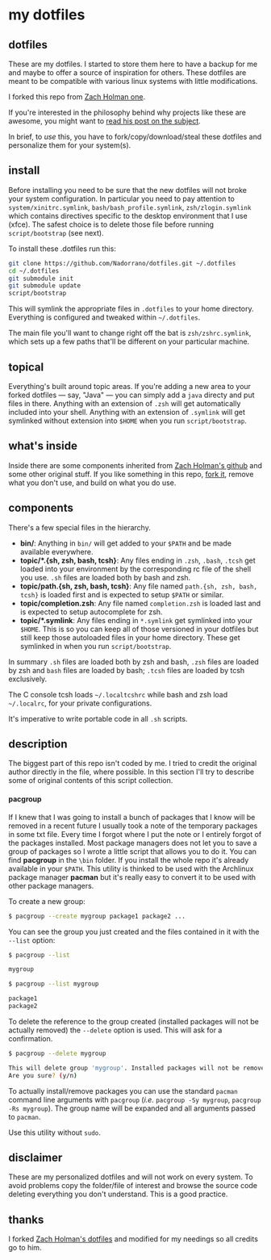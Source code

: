 # my dotfiles

## dotfiles

These are my dotfiles. I started to store them here to have a backup for me and maybe to offer a source of inspiration for others. These dotfiles are meant to be compatible with various linux systems with little modifications.

I forked this repo from [Zach Holman one](https://github.com/holman/dotfiles).

If you're interested in the philosophy behind why projects like these are
awesome, you might want to [read his post on the
subject](http://zachholman.com/2010/08/dotfiles-are-meant-to-be-forked/).

In brief, to *use* this, you have to fork/copy/download/steal these dotfiles and personalize them for your system(s).

## install

Before installing you need to be sure that the new dotfiles will not broke your system configuration. In particular you need to pay attention to
`system/xinitrc.symlink`, `bash/bash_profile.symlink`, `zsh/zlogin.symlink`
 which contains directives specific to the desktop environment that I use (xfce). The safest choice is to delete those file before running `script/bootstrap` (see next).

To install these .dotfiles run this:

```sh
git clone https://github.com/Nadorrano/dotfiles.git ~/.dotfiles
cd ~/.dotfiles
git submodule init
git submodule update
script/bootstrap
```

This will symlink the appropriate files in `.dotfiles` to your home directory.
Everything is configured and tweaked within `~/.dotfiles`.

The main file you'll want to change right off the bat is `zsh/zshrc.symlink`,
which sets up a few paths that'll be different on your particular machine.

## topical

Everything's built around topic areas. If you're adding a new area to your
forked dotfiles — say, "Java" — you can simply add a `java` directy and put
files in there. Anything with an extension of `.zsh` will get automatically
included into your shell. Anything with an extension of `.symlink` will get
symlinked without extension into `$HOME` when you run `script/bootstrap`.

## what's inside

Inside there are some components inherited from
[Zach Holman's github](https://github.com/holman/dotfiles) and some other
original stuff. If you like something in this repo,
[fork it](https://github.com/Nadorrano/dotfiles/fork),
remove what you don't use, and build on what you do use.

## components

There's a few special files in the hierarchy.

- **bin/**: Anything in `bin/` will get added to your `$PATH` and be made
  available everywhere.
- **topic/\*.{sh, zsh, bash, tcsh}**: Any files ending in `.zsh`, `.bash`,
 `.tcsh` get loaded into your environment by the corresponding rc file
 of the shell you use. `.sh` files are loaded both by bash and zsh.
- **topic/path.{sh, zsh, bash, tcsh}**: Any file named `path.{sh, zsh, bash, tcsh}` is loaded first and is expected to setup `$PATH` or similar.
- **topic/completion.zsh**: Any file named `completion.zsh` is loaded
  last and is expected to setup autocomplete for zsh.
- **topic/\*.symlink**: Any files ending in `*.symlink` get symlinked into
  your `$HOME`. This is so you can keep all of those versioned in your dotfiles
  but still keep those autoloaded files in your home directory. These get
  symlinked in when you run `script/bootstrap`.

In summary `.sh` files are loaded both by zsh and bash, `.zsh` files are loaded by zsh and `bash` files are loaded by bash; `.tcsh` files are loaded by tcsh exclusively.

The C console tcsh loads `~/.localtcshrc` while bash and zsh load `~/.localrc`, for your private configurations.

It's imperative to write portable code in all `.sh` scripts.

## description

The biggest part of this repo isn't coded by me. I tried to credit the original author directly in the file, where possible.
In this section I'll try to describe some of original contents of this script collection.

#### pacgroup

If I knew that I was going to install a bunch of packages that I know
will be removed in a recent future I usually took a note of the
temporary packages in some txt file. Every time I forgot where I put the
note or I entirely forgot of the packages installed. Most package managers
does not let you to save a group of packages so I wrote a little
script that allows you to do it. You can find **pacgroup** in the `\bin` folder.
If you install the whole repo it's already available in your `$PATH`.
This utility is thinked to be used with the Archlinux package manager **pacman**
but it's really easy to convert it to be used with other package managers.


To create a new group:

```sh
$ pacgroup --create mygroup package1 package2 ...
```

You can see the group you just created and the files contained in it with the `--list` option:
```sh
$ pacgroup --list

mygroup

$ pacgroup --list mygroup

package1
package2

```

To delete the reference to the group created (installed packages will not be actually removed) the `--delete` option is used. This will ask for a confirmation.

```sh
$ pacgroup --delete mygroup

This will delete group 'mygroup'. Installed packages will not be removed.
Are you sure? (y/n)
```

To actually install/remove packages you can use the standard `pacman` command line arguments with `pacgroup` (*i.e.* `pacgroup -Sy mygroup`, `pacgroup -Rs mygroup`).
The group name will be expanded and all arguments passed to `pacman`.

Use this utility without `sudo`.

## disclaimer

These are my personalized dotfiles and will not work on every system. To avoid problems copy the folder/file of interest and browse the source code deleting everything you don't understand. This is a good practice.

## thanks

I forked [Zach Holman's dotfiles](https://github.com/holman/dotfiles) and modified for my needings so all credits go to him.


